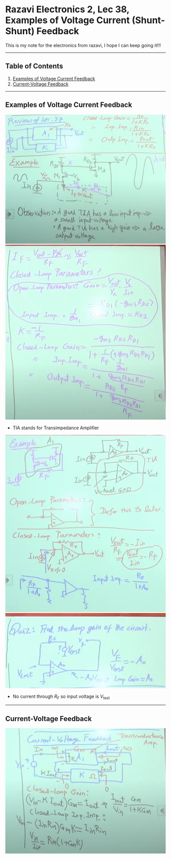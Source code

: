 # Razavi Electronics 2, Lec 38, Examples of Voltage Current (Shunt-Shunt) Feedback
This is my note for the electronics from razavi, I hope I can keep going it!!!

---

## Table of Contents

1. [Examples of Voltage Current Feedback](#examples-of-voltage-current-feedback) 
2. [Current-Voltage Feedback](#current-voltage-feedback)


 

---
## Examples of Voltage Current Feedback
![](/images/ExpTIA.png)
![](/images/ExpTIA2.png)
+ TIA stands for Transimpedance Amplifier

![](/images/Exp2TIA.png)
![](/images/Exp2TIA2.png)
+ No current through $R_F$ so input voltage is $V_{\text{test}}$
---
## Current-Voltage Feedback
![](/images/SeriesSeriesFeedback.png)
